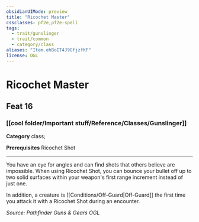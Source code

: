 ```yaml
---
obsidianUIMode: preview
title: "Ricochet Master"
cssclasses: pf2e,pf2e-spell
tags:
  - trait/gunslinger
  - trait/common
  - category/class
aliases: "Item.ehBoIT4J9GfjzfKF"
license: OGL
---
```

# Ricochet Master
## Feat 16
### [[cool folder/Important stuff/Reference/Classes/Gunslinger]]

**Category** class; 



**Prerequisites** Ricochet Shot
* * *
You have an eye for angles and can find shots that others believe are impossible. When using Ricochet Shot, you can bounce your bullet off up to two solid surfaces within your weapon's first range increment instead of just one.

In addition, a creature is [[Conditions/Off-Guard|Off-Guard]] the first time you attack it with a Ricochet Shot during an encounter.

*Source: Pathfinder Guns & Gears*
*OGL*